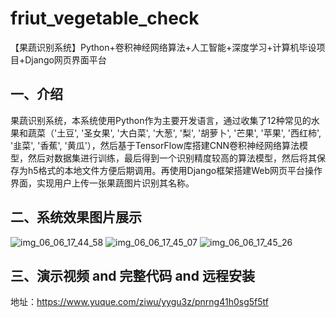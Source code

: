 # friut_vegetable_check
【果蔬识别系统】Python+卷积神经网络算法+人工智能+深度学习+计算机毕设项目+Django网页界面平台

## 一、介绍
果蔬识别系统，本系统使用Python作为主要开发语言，通过收集了12种常见的水果和蔬菜（'土豆', '圣女果', '大白菜', '大葱', '梨', '胡萝卜', '芒果', '苹果', '西红柿', '韭菜', '香蕉', '黄瓜'），然后基于TensorFlow库搭建CNN卷积神经网络算法模型，然后对数据集进行训练，最后得到一个识别精度较高的算法模型，然后将其保存为h5格式的本地文件方便后期调用。再使用Django框架搭建Web网页平台操作界面，实现用户上传一张果蔬图片识别其名称。

## 二、系统效果图片展示
![img_06_06_17_44_58](https://github.com/user-attachments/assets/b7e16000-babe-42dd-85a0-57c38646486b)
![img_06_06_17_45_07](https://github.com/user-attachments/assets/1484432e-6997-46e3-9583-527430bca941)
![img_06_06_17_45_26](https://github.com/user-attachments/assets/531c1ce6-6af7-46de-b28b-df61ef6c1833)
## 三、演示视频 and 完整代码 and 远程安装
地址：https://www.yuque.com/ziwu/yygu3z/pnrng41h0sg5f5tf
